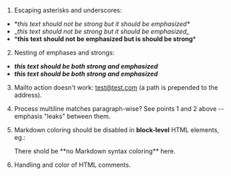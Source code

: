 1. Escaping asterisks and underscores:
  - \**this text should not be strong but it should be emphasized\**
  - \__this text should not be strong but it should be emphasized\__
  - \***this text should not be emphasized but is should be strong**\*

2. Nesting of emphases and strongs:
  - **_this text should be both strong and emphasized_**
  - __*this text should be both strong and emphasized*__

3. Mailto action doesn't work: <test@test.com> (a path is prepended to the address).

4. Process multiline matches paragraph-wise? See points 1 and 2 above -- emphasis "leaks" between them.

5. Markdown coloring should be disabled in **block-level** HTML elements, eg.:  
   <div>There shold be **no Markdown syntax coloring** here.</div>

6. Handling and color of HTML comments. <!-- test, _test_ test -->
